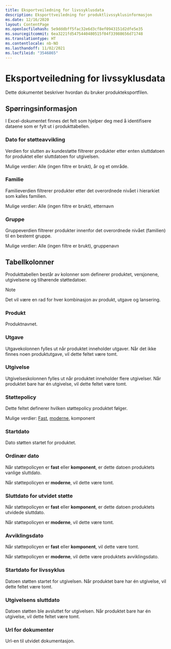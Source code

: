 ```yaml
---
title: Eksportveiledning for livssyklusdata
description: Eksporttveiledning for produktlivssyklusinformasjon
ms.date: 12/16/2020
layout: ContentPage
ms.openlocfilehash: 5e9dddbff5fac32e6d3cf8ef0943151d2dfe5e35
ms.sourcegitcommit: 6ea3221fd5475440480515f04f33988656d71748
ms.translationtype: HT
ms.contentlocale: nb-NO
ms.lasthandoff: 11/02/2021
ms.locfileid: "3546865"
---
```

# <a name="lifecycle-data-export-guidance"></a>Eksportveiledning for livssyklusdata
Dette dokumentet beskriver hvordan du bruker produkteksportfilen.

## <a name="query-information"></a>Spørringsinformasjon
I Excel-dokumentet finnes det felt som hjelper deg med å identifisere dataene som er fylt ut i produkttabellen.

### <a name="end-of-support"></a>Dato for støtteavvikling
Verdien for slutten av kundestøtte filtrerer produkter etter enten sluttdatoen for produktet eller sluttdatoen for utgivelsen.

Mulige verdier: Alle (ingen filtre er brukt), år og et område.

### <a name="family"></a>Familie
Familieverdien filtrerer produkter etter det overordnede nivået i hierarkiet som kalles familien.

Mulige verdier: Alle (ingen filtre er brukt), etternavn

### <a name="group"></a>Gruppe
Gruppeverdien filtrerer produkter innenfor det overordnede nivået (familien) til en bestemt gruppe.

Mulige verdier: Alle (ingen filtre er brukt), gruppenavn

## <a name="table-columns"></a>Tabellkolonner
Produkttabellen består av kolonner som definerer produktet, versjonene, utgivelsene og tilhørende støttedatoer.

> [!NOTE]
> Det vil være en rad for hver kombinasjon av produkt, utgave og lansering.

### <a name="product"></a>Produkt
Produktnavnet.

### <a name="edition"></a>Utgave
Utgavekolonnen fylles ut når produktet inneholder utgaver. Når det ikke finnes noen produktutgave, vil dette feltet være tomt.

### <a name="release"></a>Utgivelse
Utgivelseskolonnen fylles ut når produktet inneholder flere utgivelser.
Når produktet bare har én utgivelse, vil dette feltet være tomt.

### <a name="support-policy"></a>Støttepolicy
Dette feltet definerer hvilken støttepolicy produktet følger.

Mulige verdier: [Fast](/lifecycle/policies/fixed), [moderne](/lifecycle/policies/modern), komponent

### <a name="start-date"></a>Startdato
Dato støtten startet for produktet.

### <a name="mainstream-date"></a>Ordinær dato
Når støttepolicyen er **fast** eller **komponent**, er dette datoen produktets vanlige sluttdato.
  
Når støttepolicyen er **moderne**, vil dette være tomt.

### <a name="extended-end-date"></a>Sluttdato for utvidet støtte
Når støttepolicyen er **fast** eller **komponent**, er dette datoen produktets utvidede sluttdato.

Når støttepolicyen er **moderne**, vil dette være tomt.

### <a name="retirement-date"></a>Avviklingsdato
Når støttepolicyen er **fast** eller **komponent**, vil dette være tomt.

Når støttepolicyen er **moderne**, vil dette være produktets avviklingsdato.

### <a name="release-start-date"></a>Startdato for livssyklus
Datoen støtten startet for utgivelsen. Når produktet bare har én utgivelse, vil dette feltet være tomt.
 
### <a name="release-end-date"></a>Utgivelsens sluttdato
Datoen støtten ble avsluttet for utgivelsen.
Når produktet bare har én utgivelse, vil dette feltet være tomt.

### <a name="docs-url"></a>Url for dokumenter
Url-en til utvidet dokumentasjon.
